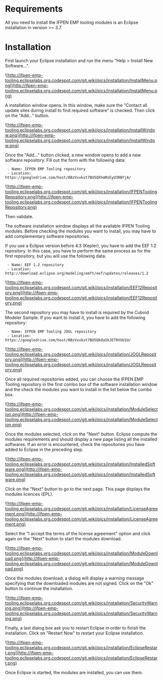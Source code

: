 # Requirements #

All you need to install the IFPEN EMP tooling modules is an Eclipse installation in version >= 3.7.

# Installation #

First launch your Eclipse installation and run the menu "Help > Install New Software...".

![http://ifpen-emp-tooling.eclipselabs.org.codespot.com/git.wiki/pics/installation/InstallMenu.png](http://ifpen-emp-tooling.eclipselabs.org.codespot.com/git.wiki/pics/installation/InstallMenu.png)

A installation window opens. In this window, make sure the "Contact all update sites during install to find required software" is checked. Then click on the "Add..." button.

![http://ifpen-emp-tooling.eclipselabs.org.codespot.com/git.wiki/pics/installation/InstallWindow.png](http://ifpen-emp-tooling.eclipselabs.org.codespot.com/git.wiki/pics/installation/InstallWindow.png)

Once the "Add..." button clicked, a new window opens to add a new software repository. Fill out the form with the following data:
```
 - Name: IFPEN EMP Tooling repository
 - Location: https://googledrive.com/host/0BzVxxkst7BU5QXhmMzEyU3RBYjA/
```

![http://ifpen-emp-tooling.eclipselabs.org.codespot.com/git.wiki/pics/installation/IFPENToolingRepository.png](http://ifpen-emp-tooling.eclipselabs.org.codespot.com/git.wiki/pics/installation/IFPENToolingRepository.png)

Then validate.

The software installation window displays all the available IFPEN Tooling modules.
Before checking the modules you want to install, you may have to add complementary software repositories.

If you use a Eclipse version before 4.3 (Kepler), you have to add the EEF 1.2 repository. In this case, you have to perform the same process as for the first repository, but you will use the following data:
```
 - Name: EEF 1.2 repository
 - Location: http://download.eclipse.org/modeling/emft/eef/updates/releases/1.2
```

![http://ifpen-emp-tooling.eclipselabs.org.codespot.com/git.wiki/pics/installation/EEF12Repository.png](http://ifpen-emp-tooling.eclipselabs.org.codespot.com/git.wiki/pics/installation/EEF12Repository.png)

The second repository you may have to install is required by the Cuboid Modeler Sample. If you want to install it, you have to add the following repository:
```
 - Name: IFPEN EMP Tooling JOGL repository
 - Location: https://googledrive.com/host/0BzVxxkst7BU5QkdaSkJET0VUU1U/
```

![http://ifpen-emp-tooling.eclipselabs.org.codespot.com/git.wiki/pics/installation/JOGLRepository.png](http://ifpen-emp-tooling.eclipselabs.org.codespot.com/git.wiki/pics/installation/JOGLRepository.png)

Once all required repositories added, you can choose the IFPEN EMP Tooling repository in the first combo box of the software installation window and the check the modules you want to install in the list below the combo box.

![http://ifpen-emp-tooling.eclipselabs.org.codespot.com/git.wiki/pics/installation/ModuleSelection.png](http://ifpen-emp-tooling.eclipselabs.org.codespot.com/git.wiki/pics/installation/ModuleSelection.png)

Once the modules selected, click on the "Next" button. Eclipse compute the modules requirements and should display a new page listing all the installed softwares. If an error is encountered, check the repositories you have added to Eclipse in the preceding step.

![http://ifpen-emp-tooling.eclipselabs.org.codespot.com/git.wiki/pics/installation/InstalledSoftware.png](http://ifpen-emp-tooling.eclipselabs.org.codespot.com/git.wiki/pics/installation/InstalledSoftware.png)

Click on the "Next" button to go to the next page. This page displays the modules licences (EPL).

![http://ifpen-emp-tooling.eclipselabs.org.codespot.com/git.wiki/pics/installation/LicenseAgreement.png](http://ifpen-emp-tooling.eclipselabs.org.codespot.com/git.wiki/pics/installation/LicenseAgreement.png)

Select the "I accept the terms of the license agreement" option and click again on the "Next" button to start the modules download.

![http://ifpen-emp-tooling.eclipselabs.org.codespot.com/git.wiki/pics/installation/ModuleDownload.png](http://ifpen-emp-tooling.eclipselabs.org.codespot.com/git.wiki/pics/installation/ModuleDownload.png)

Once the modules download, a dialog will display a warning message specifying that the downloaded modules are not signed. Click on the "Ok" button to continue the installation.

![http://ifpen-emp-tooling.eclipselabs.org.codespot.com/git.wiki/pics/installation/SecurityWarning.png](http://ifpen-emp-tooling.eclipselabs.org.codespot.com/git.wiki/pics/installation/SecurityWarning.png)

Finally, a last dialog box ask you to restart Eclipse in order to finish the installation. Click on "Restart Now" to restart your Eclipse installation.

![http://ifpen-emp-tooling.eclipselabs.org.codespot.com/git.wiki/pics/installation/EclipseRestart.png](http://ifpen-emp-tooling.eclipselabs.org.codespot.com/git.wiki/pics/installation/EclipseRestart.png)

Once Eclipse is started, the modules are installed, you can use them.